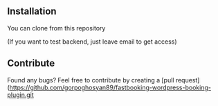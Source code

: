 

## Installation

You can clone from this repository



(If you want to test backend, just leave email to get access)

## Contribute

Found any bugs? Feel free to contribute by creating a [pull request](https://github.com/gorpoghosyan89/fastbooking-wordpress-booking-plugin.git
